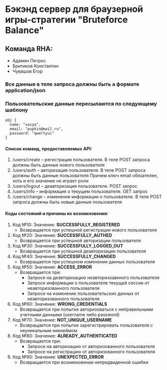 # Бэкэнд сервер для браузерной игры-стратегии "Bruteforce Balance"

## Команда RHA: 
- Адамян Петрос
- Бритиков Константин 
- Чувашов Егор
### Все данные в теле запроса должны быть а формате application/json
### Пользовательские данные пересылаются по следующему шаблону
```
obj {
  name: "vasya",
  email: "pupkin@mail.ru",
  password: "qwertyui"
}
```
#### Список команд, предоставляемых API:    
1. /users/create – регистрация пользователя. В теле POST запроса должны быть данные нового пользователя
2. /users/auth – авторизация пользователя. В теле POST запроса должны быть данные пользователя
    Причем ключ email обязателен, хоть и его значение не играет роли
3. /users/logout – деавторизация пользователя. POST запрос
4. /users/info – информация о текущем пользователе. GET запрос
5. /users/change – изменение информации о пользователе. В теле POST запроса должны быть новые данные пользователя

#### Коды состояний и причины их возникновения:
1. Код №10: Значение: **SUCCESSFULLY_REGISTERED**
    + Возвращается при успешной регистрации нового пользователя
2. Код №20: Значение: **SUCCESSFULLY_AUTHED**
    + Возвращается при успешной авторизации пользователя
3. Код №30: Значение: **SUCCESSFULLY_LOGGED_OUT**
    + Возвращается при успешной деавторизации пользователя
4. Код №40: Значение: **SUCCESSFULLY_CHANGED**
    + Возвращается при успешном изменении данных пользователя
5. Код №50: Значение: **ACCESS_ERROR**
    + Возвращается при:
        + Запросе на деавторизацию неавторизоавнного пользователя
        + Запросе информации о пользователе текущей сессии от неавторизованного пользователя
        + Запросе на изменение пользовательских данных от неавторизованного пользователя
6. Код №60: Значение: **WRONG_CREDENTIALS**
    + Возвращается при попытке авторизоваться с неправильными учетными данными (username либо password)
7. Код №70: Значение: **NOT_UNIQUE_USERNAME**
    + Возвращается при попытке зарегистрировать пользователя с неуникальным никнеймом
8. Код №80: Значение: **ALREADY_AUTHENTICATED**
    + Возвращается при:
        + Запросе на авторизацию от авторизованного пользователя
        + Запросе на регистрацию от авторизованного пользователя
9. Код №90: Значение: **UNEXPECTED_ERROR**
    + Возвращается при возникновении непредвиденной ошибки
